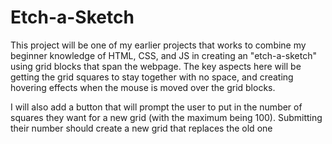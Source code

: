 # Etch-a-Sketch

This project will be one of my earlier projects that works to combine my beginner knowledge of HTML, CSS, and JS
in creating an "etch-a-sketch" using grid blocks that span the webpage. The key aspects here will be getting the grid
squares to stay together with no space, and creating hovering effects when the mouse is moved over the grid blocks.

I will also add a button that will prompt the user to put in the number of squares they want for a new grid (with
the maximum being 100). Submitting their number should create a new grid that replaces the old one 